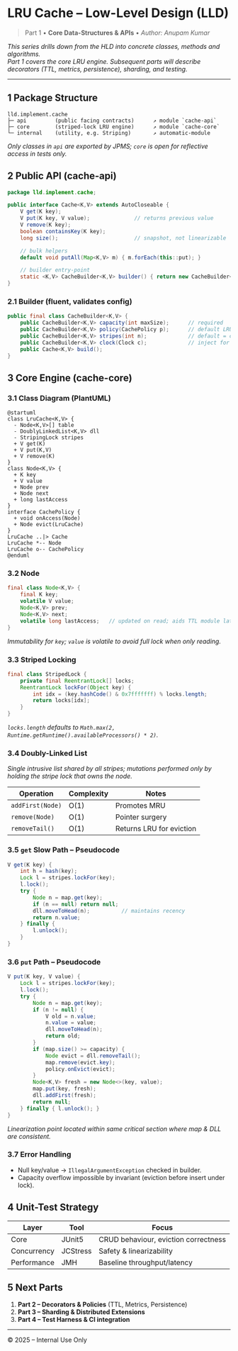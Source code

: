 # LRU Cache – Low-Level Design (LLD)

> Part 1 • **Core Data-Structures & APIs** • _Author: Anupam Kumar_

_This series drills down from the HLD into concrete classes, methods and algorithms.  
Part 1 covers the core LRU engine. Subsequent parts will describe decorators (TTL, metrics, persistence), sharding, and testing._

---

## 1 Package Structure
```
lld.implement.cache
├─ api         (public facing contracts)      ↗ module `cache-api`
├─ core        (striped-lock LRU engine)      ↗ module `cache-core`
└─ internal    (utility, e.g. Striping)       ↗ automatic-module   
```

*Only classes in `api` are exported by JPMS; `core` is open for reflective access in tests only.*

## 2 Public API (cache-api)
```java
package lld.implement.cache;

public interface Cache<K,V> extends AutoCloseable {
    V get(K key);
    V put(K key, V value);              // returns previous value
    V remove(K key);
    boolean containsKey(K key);
    long size();                        // snapshot, not linearizable

    // bulk helpers
    default void putAll(Map<K,V> m) { m.forEach(this::put); }

    // builder entry-point
    static <K,V> CacheBuilder<K,V> builder() { return new CacheBuilder<>(); }
}
```

### 2.1 Builder (fluent, validates config)
```java
public final class CacheBuilder<K,V> {
    public CacheBuilder<K,V> capacity(int maxSize);      // required
    public CacheBuilder<K,V> policy(CachePolicy p);      // default LRU
    public CacheBuilder<K,V> stripes(int n);             // default = cores×2
    public CacheBuilder<K,V> clock(Clock c);             // inject for testability
    public Cache<K,V> build();
}
```

## 3 Core Engine (cache-core)

### 3.1 Class Diagram (PlantUML)
```plantuml
@startuml
class LruCache<K,V> {
  - Node<K,V>[] table
  - DoublyLinkedList<K,V> dll
  - StripingLock stripes
  + V get(K)
  + V put(K,V)
  + V remove(K)
}
class Node<K,V> {
  + K key
  + V value
  + Node prev
  + Node next
  + long lastAccess
}
interface CachePolicy {
  + void onAccess(Node)
  + Node evict(LruCache)
}
LruCache ..|> Cache
LruCache *-- Node
LruCache o-- CachePolicy
@enduml
```

### 3.2 Node
```java
final class Node<K,V> {
    final K key;
    volatile V value;
    Node<K,V> prev;
    Node<K,V> next;
    volatile long lastAccess;   // updated on read; aids TTL module later
}
```
*Immutability for `key`; `value` is volatile to avoid full lock when only reading.*

### 3.3 Striped Locking
```java
final class StripedLock {
    private final ReentrantLock[] locks;
    ReentrantLock lockFor(Object key) {
        int idx = (key.hashCode() & 0x7fffffff) % locks.length;
        return locks[idx];
    }
}
```
*`locks.length` defaults to `Math.max(2, Runtime.getRuntime().availableProcessors() * 2)`.*

### 3.4 Doubly-Linked List
*Single intrusive list shared by all stripes; mutations performed only by holding the stripe lock that owns the node.*

| Operation | Complexity | Notes |
|-----------|------------|-------|
| `addFirst(Node)` | O(1) | Promotes MRU |
| `remove(Node)`   | O(1) | Pointer surgery |
| `removeTail()`   | O(1) | Returns LRU for eviction |

### 3.5 `get` Slow Path – Pseudocode
```java
V get(K key) {
    int h = hash(key);
    Lock l = stripes.lockFor(key);
    l.lock();
    try {
        Node n = map.get(key);
        if (n == null) return null;
        dll.moveToHead(n);          // maintains recency
        return n.value;
    } finally {
        l.unlock();
    }
}
```

### 3.6 `put` Path – Pseudocode
```java
V put(K key, V value) {
    Lock l = stripes.lockFor(key);
    l.lock();
    try {
        Node n = map.get(key);
        if (n != null) {
            V old = n.value;
            n.value = value;
            dll.moveToHead(n);
            return old;
        }
        if (map.size() >= capacity) {
            Node evict = dll.removeTail();
            map.remove(evict.key);
            policy.onEvict(evict);
        }
        Node<K,V> fresh = new Node<>(key, value);
        map.put(key, fresh);
        dll.addFirst(fresh);
        return null;
    } finally { l.unlock(); }
}
```

*Linearization point located within same critical section where map & DLL are consistent.*

### 3.7 Error Handling
* Null key/value → `IllegalArgumentException` checked in builder.
* Capacity overflow impossible by invariant (eviction before insert under lock).

## 4 Unit-Test Strategy
| Layer | Tool | Focus |
|-------|------|-------|
| Core  | JUnit5 | CRUD behaviour, eviction correctness |
| Concurrency | JCStress | Safety & linearizability |
| Performance | JMH | Baseline throughput/latency |

## 5 Next Parts
1. **Part 2 – Decorators & Policies** (TTL, Metrics, Persistence)  
2. **Part 3 – Sharding & Distributed Extensions**  
3. **Part 4 – Test Harness & CI integration**

---
© 2025 – Internal Use Only
